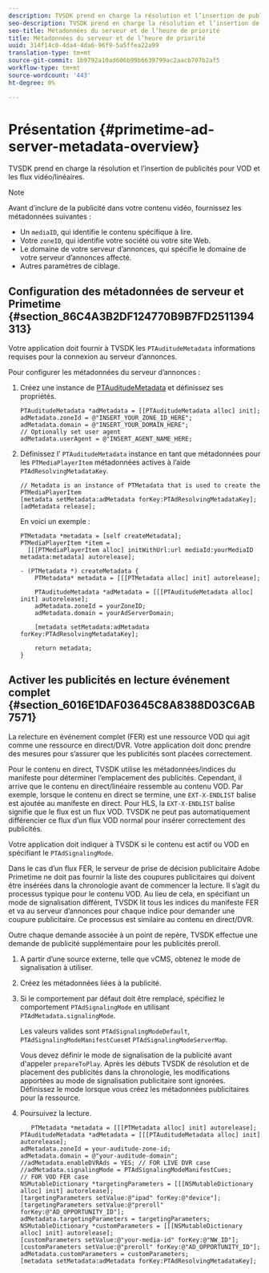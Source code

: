 ```yaml
---
description: TVSDK prend en charge la résolution et l’insertion de publicités pour VOD et les flux vidéo/linéaires.
seo-description: TVSDK prend en charge la résolution et l’insertion de publicités pour VOD et les flux vidéo/linéaires.
seo-title: Métadonnées du serveur et de l’heure de priorité
title: Métadonnées du serveur et de l’heure de priorité
uuid: 314f14c0-4da4-4da6-96f9-5a5ffea22a99
translation-type: tm+mt
source-git-commit: 1b9792a10ad606b99b6639799ac2aacb707b2af5
workflow-type: tm+mt
source-wordcount: '443'
ht-degree: 0%

---
```



# Présentation {#primetime-ad-server-metadata-overview}

TVSDK prend en charge la résolution et l’insertion de publicités pour VOD et les flux vidéo/linéaires.

>[!NOTE]
>
>Avant d’inclure de la publicité dans votre contenu vidéo, fournissez les métadonnées suivantes :
>
>* Un `mediaID`, qui identifie le contenu spécifique à lire.
>* Votre `zoneID`, qui identifie votre société ou votre site Web.
>* Le domaine de votre serveur d’annonces, qui spécifie le domaine de votre serveur d’annonces affecté.
>* Autres paramètres de ciblage.

>



## Configuration des métadonnées de serveur et Primetime {#section_86C4A3B2DF124770B9B7FD2511394313}

Votre application doit fournir à TVSDK les `PTAuditudeMetadata` informations requises pour la connexion au serveur d’annonces.

Pour configurer les métadonnées du serveur d’annonces :

1. Créez une instance de [PTAuditudeMetadata](https://help.adobe.com/en_US/primetime/api/psdk/appledoc/Classes/PTAuditudeMetadata.html) et définissez ses propriétés.

   ```
   PTAuditudeMetadata *adMetadata = [[PTAuditudeMetadata alloc] init];  
   adMetadata.zoneId = @"INSERT_YOUR_ZONE_ID_HERE"; 
   adMetadata.domain = @"INSERT_YOUR_DOMAIN_HERE"; 
   // Optionally set user agent 
   adMetadata.userAgent = @"INSERT_AGENT_NAME_HERE; 
   ```

1. Définissez l’ `PTAuditudeMetadata` instance en tant que métadonnées pour les `PTMediaPlayerItem` métadonnées actives à l’aide `PTAdResolvingMetadataKey`.

   ```
   // Metadata is an instance of PTMetadata that is used to create the PTMediaPlayerItem 
   [metadata setMetadata:adMetadata forKey:PTAdResolvingMetadataKey];  
   [adMetadata release];
   ```

   En voici un exemple :

   ```
   PTMetadata *metadata = [self createMetadata]; 
   PTMediaPlayerItem *item =  
     [[[PTMediaPlayerItem alloc] initWithUrl:url mediaId:yourMediaID metadata:metadata] autorelease]; 
   
   - (PTMetadata *) createMetadata { 
       PTMetadata* metadata = [[[PTMetadata alloc] init] autorelease]; 
   
       PTAuditudeMetadata *adMetadata = [[[PTAuditudeMetadata alloc] init] autorelease];  
       adMetadata.zoneId = yourZoneID; 
       adMetadata.domain = yourAdServerDomain; 
   
       [metadata setMetadata:adMetadata forKey:PTAdResolvingMetadataKey]; 
   
       return metadata; 
   }
   ```

## Activer les publicités en lecture événement complet {#section_6016E1DAF03645C8A8388D03C6AB7571}

La relecture en événement complet (FER) est une ressource VOD qui agit comme une ressource en direct/DVR. Votre application doit donc prendre des mesures pour s’assurer que les publicités sont placées correctement.

Pour le contenu en direct, TVSDK utilise les métadonnées/indices du manifeste pour déterminer l’emplacement des publicités. Cependant, il arrive que le contenu en direct/linéaire ressemble au contenu VOD. Par exemple, lorsque le contenu en direct se termine, une `EXT-X-ENDLIST` balise est ajoutée au manifeste en direct. Pour HLS, la `EXT-X-ENDLIST` balise signifie que le flux est un flux VOD. TVSDK ne peut pas automatiquement différencier ce flux d’un flux VOD normal pour insérer correctement des publicités.

Votre application doit indiquer à TVSDK si le contenu est actif ou VOD en spécifiant le `PTAdSignalingMode`.

Dans le cas d’un flux FER, le serveur de prise de décision publicitaire Adobe Primetime ne doit pas fournir la liste des coupures publicitaires qui doivent être insérées dans la chronologie avant de commencer la lecture. Il s’agit du processus typique pour le contenu VOD. Au lieu de cela, en spécifiant un mode de signalisation différent, TVSDK lit tous les indices du manifeste FER et va au serveur d’annonces pour chaque indice pour demander une coupure publicitaire. Ce processus est similaire au contenu en direct/DVR.

Outre chaque demande associée à un point de repère, TVSDK effectue une demande de publicité supplémentaire pour les publicités preroll.

1. A partir d’une source externe, telle que vCMS, obtenez le mode de signalisation à utiliser.
1. Créez les métadonnées liées à la publicité.
1. Si le comportement par défaut doit être remplacé, spécifiez le comportement `PTAdSignalingMode` en utilisant `PTAdMetadata.signalingMode`.

   Les valeurs valides sont `PTAdSignalingModeDefault`, `PTAdSignalingModeManifestCues`et `PTAdSignalingModeServerMap`.

   Vous devez définir le mode de signalisation de la publicité avant d&#39;appeler `prepareToPlay`. Après les débuts TVSDK de résolution et de placement des publicités dans la chronologie, les modifications apportées au mode de signalisation publicitaire sont ignorées. Définissez le mode lorsque vous créez les métadonnées publicitaires pour la ressource.

1. Poursuivez la lecture.

   ```
      PTMetadata *metadata = [[[PTMetadata alloc] init] autorelease]; 
   PTAuditudeMetadata *adMetadata = [[[PTAuditudeMetadata alloc] init] autorelease]; 
   adMetadata.zoneId = your-auditude-zone-id; 
   adMetadata.domain = @"your-auditude-domain"; 
   //adMetadata.enableDVRAds = YES; // FOR LIVE DVR case 
   //adMetadata.signalingMode = PTAdSignalingModeManifestCues;  
   // FOR VOD FER case 
   NSMutableDictionary *targetingParameters = [[[NSMutableDictionary alloc] init] autorelease]; 
   [targetingParameters setValue:@"ipad" forKey:@"device"]; 
   [targetingParameters setValue:@"preroll" forKey:@"AD_OPPORTUNITY_ID"]; 
   adMetadata.targetingParameters = targetingParameters; 
   NSMutableDictionary *customParameters = [[[NSMutableDictionary alloc] init] autorelease]; 
   [customParameters setValue:@"your-media-id" forKey:@"NW_ID"]; 
   [customParameters setValue:@"preroll" forKey:@"AD_OPPORTUNITY_ID"]; 
   adMetadata.customParameters = customParameters; 
   [metadata setMetadata:adMetadata forKey:PTAdResolvingMetadataKey]; 
   ```

